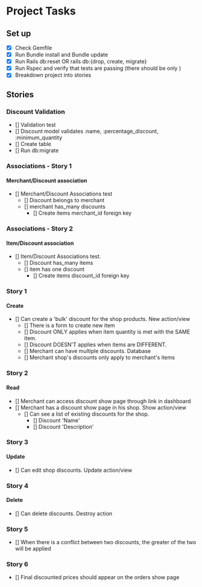 # Project Tasks

## Set up

- [x] Check Gemfile
- [x] Run Bundle install and Bundle update
- [x] Run Rails db:reset OR rails db:{drop, create, migrate}
- [x] Run Rspec and verify that tests are passing (there should be only )
- [x] Breakdown project into stories

## Stories

### Discount Validation

- [] Validation test
- [] Discount model validates :name, :percentage_discount, :minimum_quantity
- [] Create table
- [] Run db:migrate

### Associations - Story 1

#### Merchant/Discount association

- [] Merchant/Discount Associations test
  - [] Discount belongs to merchant
  - [] merchant has_many discounts
    - [] Create items merchant_id foreign key

### Associations - Story 2

#### Item/Discount association

- [] Item/Discount Associations test.
  - [] Discount has_many items
  - [] item has one discount
    - [] Create items discount_id foreign key

### Story 1

#### Create

- [] Can create a 'bulk' discount for the shop products. New action/view
  - [] There is a form to create new item
  - [] Discount ONLY applies when item quantity is met with the SAME item.
  - [] Discount DOESN'T applies when items are DIFFERENT.
  - [] Merchant can have multiple discounts. Database
  - [] Merchant shop's discounts only apply to merchant's items

### Story 2

#### Read

- [] Merchant can access discount show page through link in dashboard
- [] Merchant has a discount show page in his shop. Show action/view
  - [] Can see a list of existing discounts for the shop.
    - [] Discount 'Name'
    - [] Discount 'Description'

### Story 3

#### Update

- [] Can edit shop discounts. Update action/view

### Story 4

#### Delete

- [] Can delete discounts. Destroy action

### Story 5

- [] When there is a conflict between two discounts, the greater of the two will be applied

### Story 6

- [] Final discounted prices should appear on the orders show page
